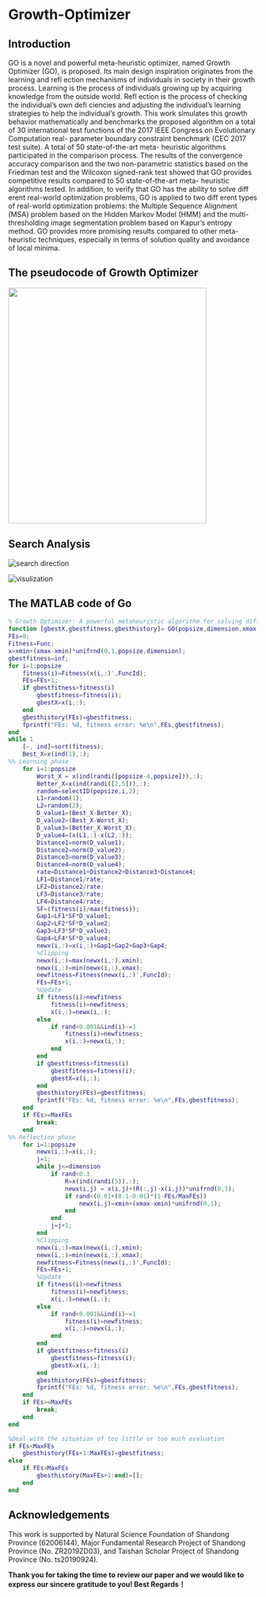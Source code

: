 # Growth-Optimizer

## Introduction

GO is a novel and powerful meta-heuristic optimizer, named Growth Optimizer (GO), is
proposed. Its main design inspiration originates from the learning and refl ection mechanisms of
individuals in society in their growth process. Learning is the process of individuals growing up by
acquiring knowledge from the outside world. Refl ection is the process of checking the individual’s
own defi ciencies and adjusting the individual’s learning strategies to help the individual’s growth.
This work simulates this growth behavior mathematically and benchmarks the proposed algorithm on
a total of 30 international test functions of the 2017 IEEE Congress on Evolutionary Computation real-
parameter boundary constraint benchmark (CEC 2017 test suite). A total of 50 state-of-the-art meta-
heuristic algorithms participated in the comparison process. The results of the convergence accuracy
comparison and the two non-parametric statistics based on the Friedman test and the Wilcoxon
signed-rank test showed that GO provides competitive results compared to 50 state-of-the-art meta-
heuristic algorithms tested. In addition, to verify that GO has the ability to solve diff erent real-world
optimization problems, GO is applied to two diff erent types of real-world optimization problems:
the Multiple Sequence Alignment (MSA) problem based on the Hidden Markov Model (HMM) and
the multi-thresholding image segmentation problem based on Kapur’s entropy method. GO provides
more promising results compared to other meta-heuristic techniques, especially in terms of solution
quality and avoidance of local minima.


## The pseudocode of Growth Optimizer

<img src="./GO/GO.png" width='400' height='476' >

## Search Analysis


![search direction](./GO/direction.png)

![visulization](./GO/visualization.jpg)

## The MATLAB code of Go
```MATLAB
% Growth Optimizer: A powerful metaheuristic algorithm for solving different optimization problems
function [gbestX,gbestfitness,gbesthistory]= GO(popsize,dimension,xmax,xmin,MaxFEs,Func,FuncId)
FEs=0;
Fitness=Func;
x=xmin+(xmax-xmin)*unifrnd(0,1,popsize,dimension);
gbestfitness=inf;
for i=1:popsize
    fitness(i)=Fitness(x(i,:)',FuncId);
    FEs=FEs+1;
    if gbestfitness>fitness(i)
        gbestfitness=fitness(i);
        gbestX=x(i,:);
    end
    gbesthistory(FEs)=gbestfitness;
    fprintf("FEs: %d, fitness error: %e\n",FEs,gbestfitness);
end
while 1
    [~, ind]=sort(fitness);
    Best_X=x(ind(1),:);
%% Learning phase
    for i=1:popsize
        Worst_X = x(ind(randi([popsize-4,popsize])),:);
        Better_X=x(ind(randi([2,5])),:);
        random=selectID(popsize,i,2);
        L1=random(1);
        L2=random(2);
        D_value1=(Best_X-Better_X);
        D_value2=(Best_X-Worst_X);
        D_value3=(Better_X-Worst_X);
        D_value4=(x(L1,:)-x(L2,:));
        Distance1=norm(D_value1);
        Distance2=norm(D_value2);
        Distance3=norm(D_value3);
        Distance4=norm(D_value4);
        rate=Distance1+Distance2+Distance3+Distance4;
        LF1=Distance1/rate;
        LF2=Distance2/rate;
        LF3=Distance3/rate;
        LF4=Distance4/rate;
        SF=(fitness(i)/max(fitness));
        Gap1=LF1*SF*D_value1;
        Gap2=LF2*SF*D_value2;
        Gap3=LF3*SF*D_value3;
        Gap4=LF4*SF*D_value4;
        newx(i,:)=x(i,:)+Gap1+Gap2+Gap3+Gap4;
        %Clipping
        newx(i,:)=max(newx(i,:),xmin);
        newx(i,:)=min(newx(i,:),xmax);
        newfitness=Fitness(newx(i,:)',FuncId);
        FEs=FEs+1;
        %Update
        if fitness(i)>newfitness
            fitness(i)=newfitness;
            x(i,:)=newx(i,:);
        else
            if rand<0.001&&ind(i)~=1
                fitness(i)=newfitness;
                x(i,:)=newx(i,:);
            end
        end
        if gbestfitness>fitness(i)
            gbestfitness=fitness(i);
            gbestX=x(i,:);
        end
        gbesthistory(FEs)=gbestfitness;
        fprintf("FEs: %d, fitness error: %e\n",FEs,gbestfitness);
    end
    if FEs>=MaxFEs
        break;
    end
%% Reflection phase
    for i=1:popsize
        newx(i,:)=x(i,:);
        j=1;
        while j<=dimension
            if rand<0.3
                R=x(ind(randi(5)),:);
                newx(i,j) = x(i,j)+(R(:,j)-x(i,j))*unifrnd(0,1);
                if rand<(0.01+(0.1-0.01)*(1-FEs/MaxFEs))
                    newx(i,j)=xmin+(xmax-xmin)*unifrnd(0,1);
                end
            end
            j=j+1;
        end
        %Clipping
        newx(i,:)=max(newx(i,:),xmin);
        newx(i,:)=min(newx(i,:),xmax);
        newfitness=Fitness(newx(i,:)',FuncId);
        FEs=FEs+1;
        %Update
        if fitness(i)>newfitness
            fitness(i)=newfitness;
            x(i,:)=newx(i,:);
        else
            if rand<0.001&&ind(i)~=1
                fitness(i)=newfitness;
                x(i,:)=newx(i,:);
            end
        end
        if gbestfitness>fitness(i)
            gbestfitness=fitness(i);
            gbestX=x(i,:);
        end
        gbesthistory(FEs)=gbestfitness;
        fprintf("FEs: %d, fitness error: %e\n",FEs,gbestfitness);
    end
    if FEs>=MaxFEs
        break;
    end
end   

%Deal with the situation of too little or too much evaluation
if FEs<MaxFEs
    gbesthistory(FEs+1:MaxFEs)=gbestfitness;
else
    if FEs>MaxFEs
        gbesthistory(MaxFEs+1:end)=[];
    end
end

```
## Acknowledgements
This work is supported by Natural Science Foundation of Shandong Province (62006144), Major Fundamental Research Project of Shandong Province (No. ZR2019ZD03), and Taishan Scholar Project of Shandong Province (No. ts20190924).

**Thank you for taking the time to review our paper and we would like to express our sincere gratitude to you! Best Regards！**


